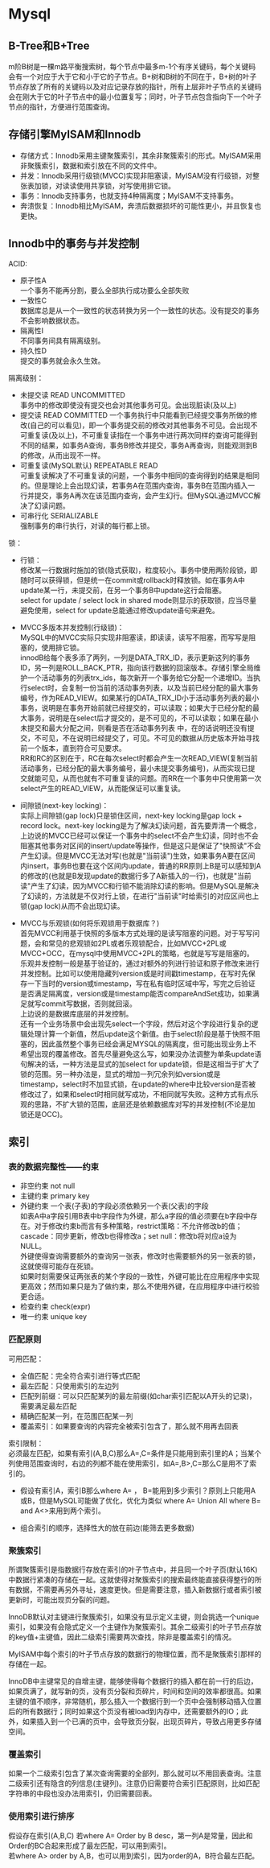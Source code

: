 # Mysql

## B-Tree和B+Tree

m阶B树是一棵m路平衡搜索树，每个节点中最多m-1个有序关键码，每个关键码会有一个对应于大于它和小于它的子节点。B+树和B树的不同在于，B+树的叶子节点存放了所有的关键码以及对应记录存放的指针，所有上层非叶子节点的关键码会在刚大于它的叶子节点中的最小位置复写；同时，叶子节点包含指向下一个叶子节点的指针，方便进行范围查询。  

## 存储引擎MyISAM和Innodb

* 存储方式：Innodb采用主键聚簇索引，其余非聚簇索引的形式。MyISAM采用非聚簇索引，数据和索引放在不同的文件中。  
* 并发：Innodb采用行级锁(MVCC)实现非阻塞读，MyISAM没有行级锁，对整张表加锁，对读读使用共享锁，对写使用排它锁。  
* 事务：Innodb支持事务，也就支持4种隔离度；MyISAM不支持事务。  
* 奔溃恢复：Innodb相比MyISAM，奔溃后数据损坏的可能性更小，并且恢复也更快。  

## Innodb中的事务与并发控制  

ACID:  

* 原子性A  
  一个事务不能再分割，要么全部执行成功要么全部失败  
* 一致性C  
  数据库总是从一个一致性的状态转换为另一个一致性的状态。没有提交的事务不会影响数据状态。
* 隔离性I  
  不同事务间具有隔离级别。  
* 持久性D  
  提交的事务就会永久生效。

隔离级别：

* 未提交读 READ UNCOMMITTED  
  事务中的修改即使没有提交也会对其他事务可见。会出现脏读(及以上)  
* 提交读 READ COMMITTED
  一个事务执行中只能看到已经提交事务所做的修改(自己的可以看见)，即一个事务提交前的修改对其他事务不可见。会出现不可重复读(及以上)，不可重复读指在一个事务中进行两次同样的查询可能得到不同的结果，如事务A查询，事务B修改并提交，事务A再查询，则能观测到B的修改，从而出现不一样。  
* 可重复读(MySQL默认) REPEATABLE READ  
  可重复读解决了不可重复读的问题，一个事务中相同的查询得到的结果是相同的。但是理论上会出现幻读，若事务A在范围内查询，事务B在范围内插入一行并提交，事务A再次在该范围内查询，会产生幻行。但MySQL通过MVCC解决了幻读问题。  
* 可串行化 SERIALIZABLE  
  强制事务的串行执行，对读的每行都上锁。  

锁：  

* 行锁：  
  修改某一行数据时施加的锁(隐式获取)，粒度较小。事务中使用两阶段锁，即随时可以获得锁，但是统一在commit或rollback时释放锁。如在事务A中update某一行，未提交前，在另一个事务B中update这行会阻塞。  
  select for update / select lock in shared mode则显示的获取锁，应当尽量避免使用，select for update总能通过修改update语句来避免。

* MVCC多版本并发控制(行级锁)：  
  MySQL中的MVCC实际只实现非阻塞读，即读读，读写不阻塞，而写写是阻塞的，使用排它锁。  
  innodB给每个表多添了两列，一列是DATA_TRX_ID，表示更新这列的事务ID，另一列是ROLL_BACK_PTR，指向该行数据的回滚版本。存储引擎全局维护一个活动事务的列表trx_ids，每次新开一个事务给它分配一个递增ID。当执行select时，会复制一份当前的活动事务列表，以及当前已经分配的最大事务编号，作为READ_VIEW。如果某行的DATA_TRX_ID小于活动事务列表的最小事务，说明是在事务开始前就已经提交的，可以读取；如果大于已经分配的最大事务，说明是在select后才提交的，是不可见的，不可以读取；如果在最小未提交和最大分配之间，则看是否在活动事务列表
  中，在的话说明还没有提交，不可见，不在说明已经提交了，可见。不可见的数据从历史版本开始寻找前一个版本，直到符合可见要求。  
  RR和RC的区别在于，RC在每次select时都会产生一次READ_VIEW(复制当前活动事务，已经分配的最大事务编号，最小未提交事务编号)，从而实现已提交就能可见，从而也就有不可重复读的问题。而RR在一个事务中只使用第一次select产生的READ_VIEW，从而能保证可以重复读。

* 间隙锁(next-key locking)：  
  实际上间隙锁(gap lock)只是锁住区间，next-key locking是gap lock + record lock。next-key locking是为了解决幻读问题，首先要弄清一个概念，上边说的MVCC已经可以保证一个事务中的select不会产生幻读，同时也不会阻塞其他事务对区间的insert/update等操作，但是这只是保证了"快照读"不会产生幻读。但是MVCC无法对写(也就是"当前读")生效，如果事务A要在区间内insert，事务B也要在这个区间内update，普通的RR原则上B是可以感知到A的修改的(也就是B发现update的数据行多了A新插入的一行)，也就是"当前读"产生了幻读，因为MVCC和行锁不能消除幻读的影响。但是MySQL是解决了幻读的，方法就是不仅对行上锁，在进行"当前读"时给索引的对应区间也上锁(gap lock)从而不会出现幻读。  

* MVCC与乐观锁(如何将乐观锁用于数据库？)  
  首先MVCC利用基于快照的多版本方式处理的是读写阻塞的问题。对于写写问题，会和常见的悲观锁如2PL或者乐观锁配合，比如MVCC+2PL或MVCC+OCC，在mysql中使用MVCC+2PL的策略，也就是写写是阻塞的。  
  乐观并发控制一般是基于验证的，通过对额外的列进行验证和原子修改来进行并发控制。比如可以使用隐藏列version或是时间戳timestamp，在写时先保存一下当时的version或timestamp，写在私有临时区域中写，写完之后验证是否满足隔离度，version或是timestamp能否compareAndSet成功，如果满足就写commit写数据，否则就回滚。  
  上边说的是数据库底层的并发控制。  
  还有一个业务场景中会出现先select一个字段，然后对这个字段进行复杂的逻辑处理计算一个新值，然后update这个新值。由于select阶段是基于快照不阻塞的，因此虽然整个事务已经会满足MYSQL的隔离度，但可能出现业务上不希望出现的覆盖修改。首先尽量避免这么写，如果没办法调整为单条update语句解决的话，一种方法是显式的加select for update锁，但是这相当于扩大了锁的范围。另一种办法是，显式的增加一列冗余列如version或是timestamp，select时不加显式锁，在update的where中比较version是否被修改过了，如果和select时相同就写成功，不相同就写失败。这种方式有点乐观的思路，不扩大锁的范围，底层还是依赖数据库对写的并发控制(不论是加锁还是OCC)。  

## 索引  

### 表的数据完整性——约束

* 非空约束 not null  
* 主键约束 primary key  
* 外键约束 一个表(子表)的字段必须依赖另一个表(父表)的字段  
  如表A中a字段引用B表中b字段作为外键，那么a字段的值必须要在b字段中存在。对于修改约束b而言有多种策略，restrict策略：不允许修改b的值；cascade：同步更新，修改b也得修改a；set null：修改b将对应a设为NULL。  
  外键使得查询需要额外的查询另一张表，修改时也需要额外的另一张表的锁，这就使得可能存在死锁。  
  如果时刻需要保证两张表的某个字段的一致性，外键可能比在应用程序中实现更高效；然而如果只是为了做约束，那么不使用外键，在应用程序中进行校验更合适。  
* 检查约束 check(expr)  
* 唯一约束 unique key  

### 匹配原则  

可用匹配：  

* 全值匹配：完全符合索引进行等式匹配  
* 最左匹配：只使用索引的左边列  
* 匹配列前缀：可以只匹配某列的最左前缀(如char索引匹配以A开头的记录)，需要满足最左匹配  
* 精确匹配某一列，在范围匹配某一列
* 覆盖索引：如果要查询的内容完全被索引包含了，那么就不用再去回表

索引限制：  
必须最左匹配，如果有索引(A,B,C)那么A=,C=条件是只能用到索引里的A；当某个列使用范围查询时，右边的列都不能在使用索引，如A=,B>,C=那么C是用不了索引的。  

* 假设有索引A，索引B那么where A= ， B=能用到多少索引？原则上只能用A或B，但是MySQL可能做了优化，优化为类似 where A= Union All where B= and A<>来用到两个索引。  

* 组合索引的顺序，选择性大的放在前边(能筛去更多数据)  

### 聚簇索引  

所谓聚簇索引是指数据行存放在索引的叶子节点中，并且同一个叶子页(默认16K)中数据行紧凑的存储在一起。这就使得对聚簇索引的搜索最终能直接获得整行的所有数据，不需要再另外寻址，速度更快。但是需要注意，插入新数据行或者索引被更新时，可能出现页分裂的问题。  

InnoDB默认对主键进行聚簇索引，如果没有显示定义主键，则会挑选一个unique索引，如果没有会隐式定义一个主键作为聚簇索引。其余二级索引的叶子节点存放的key值+主键值，因此二级索引需要两次查找，除非是覆盖索引的情况。  

MyISAM中每个索引的叶子节点存放的数据行的物理位置，而不是聚簇索引那样的存储在一起。  

InnoDB中主键常见的自增主键，能够使得每个数据行的插入都在前一行的后边，如果页满了，就写新的页，没有页分裂和页碎片，时间和空间的效率都很高。如果主键的值不顺序，非常随机，那么插入一个数据行到一个页中会强制移动插入位置后的所有数据行；同时如果这个页没有被load到内存中，还需要额外的IO；此外，如果插入到一个已满的页中，会导致页分裂，出现页碎片，导致占用更多存储空间。  

### 覆盖索引  

如果一个二级索引包含了某次查询需要的全部列，那么就可以不用回表查询。注意二级索引还有隐含的列信息(主键列)。注意仍旧需要符合索引匹配原则，比如匹配字符串的中段也没办法用索引，仍旧需要回表。  

### 使用索引进行排序  

假设存在索引(A,B,C)
若where A= Order by B desc，第一列A是常量，因此和Order的BC合起来形成了最左匹配，可以用到索引。  
若where A> order by A,B，也可以用到索引，因为order的A，B符合最左匹配。  
